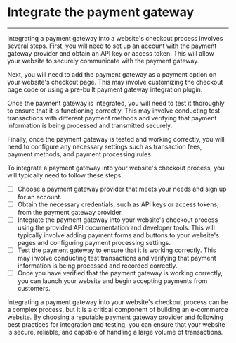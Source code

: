 # Integrate the payment gateway
---

Integrating a payment gateway into a website's checkout process involves several steps. First, you will need to set up an account with the payment gateway provider and obtain an API key or access token. This will allow your website to securely communicate with the payment gateway.

Next, you will need to add the payment gateway as a payment option on your website's checkout page. This may involve customizing the checkout page code or using a pre-built payment gateway integration plugin.

Once the payment gateway is integrated, you will need to test it thoroughly to ensure that it is functioning correctly. This may involve conducting test transactions with different payment methods and verifying that payment information is being processed and transmitted securely.

Finally, once the payment gateway is tested and working correctly, you will need to configure any necessary settings such as transaction fees, payment methods, and payment processing rules.

To integrate a payment gateway into your website's checkout process, you will typically need to follow these steps:

- [ ] Choose a payment gateway provider that meets your needs and sign up for an account.
- [ ] Obtain the necessary credentials, such as API keys or access tokens, from the payment gateway provider.
- [ ] Integrate the payment gateway into your website's checkout process using the provided API documentation and developer tools. This will typically involve adding payment forms and buttons to your website's pages and configuring payment processing settings.
- [ ] Test the payment gateway to ensure that it is working correctly. This may involve conducting test transactions and verifying that payment information is being processed and recorded correctly.
- [ ] Once you have verified that the payment gateway is working correctly, you can launch your website and begin accepting payments from customers.

Integrating a payment gateway into your website's checkout process can be a complex process, but it is a critical component of building an e-commerce website. By choosing a reputable payment gateway provider and following best practices for integration and testing, you can ensure that your website is secure, reliable, and capable of handling a large volume of transactions.
